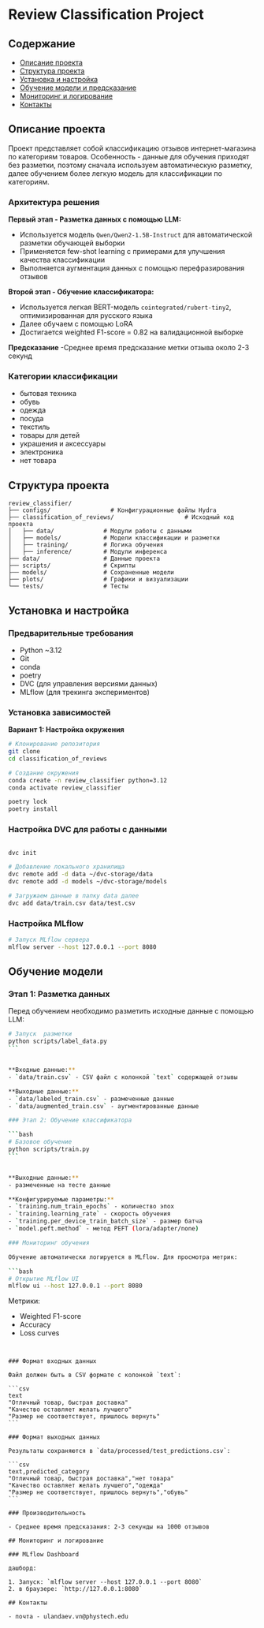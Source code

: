 # Review Classification Project

## Содержание

- [Описание проекта](#описание-проекта)
- [Структура проекта](#структура-проекта)
- [Установка и настройка](#установка-и-настройка)
- [Обучение модели и предсказание](#обучение-модели)
- [Мониторинг и логирование](#мониторинг-и-логирование)
- [Контакты](#подготовка-к-продакшену)

## Описание проекта

Проект представляет собой классификацию отзывов интернет-магазина по категориям товаров. Особенность - данные для обучения приходят без разметки, поэтому сначала используем автоматическую разметку, далее обучением более легкую модель для классификации по категориям.

### Архитектура решения

**Первый этап - Разметка данных с помощью LLM:**

- Используется модель `Qwen/Qwen2-1.5B-Instruct` для автоматической разметки обучающей выборки
- Применяется few-shot learning с примерами для улучшения качества классификации
- Выполняется аугментация данных с помощью перефразирования отзывов

**Второй этап - Обучение классификатора:**

- Используется легкая BERT-модель `cointegrated/rubert-tiny2`, оптимизированная для русского языка
- Далее обучаем с помощью LoRA
- Достигается weighted F1-score = 0.82 на валидационной выборке

**Предсказание**
-Среднее время предсказание метки отзыва около 2-3 секунд

### Категории классификации

- бытовая техника
- обувь
- одежда
- посуда
- текстиль
- товары для детей
- украшения и аксессуары
- электроника
- нет товара

## Структура проекта

```
review_classifier/
├── configs/                 # Конфигурационные файлы Hydra
├── classification_of_reviews/                    # Исходный код проекта
│   ├── data/              # Модули работы с данными
│   ├── models/            # Модели классификации и разметки
│   ├── training/          # Логика обучения
│   ├── inference/         # Модули инференса
├── data/                  # Данные проекта
├── scripts/               # Скрипты
├── models/                # Сохраненные модели
├── plots/                 # Графики и визуализации
└── tests/                 # Тесты
```

## Установка и настройка

### Предварительные требования

- Python ~3.12
- Git
- conda
- poetry
- DVC (для управления версиями данных)
- MLflow (для трекинга экспериментов)

### Установка зависимостей

**Вариант 1: Настройка окружения**

```bash
# Клонирование репозитория
git clone
cd classification_of_reviews

# Создание окружения
conda create -n review_classifier python=3.12
conda activate review_classifier

poetry lock
poetry install
```

### Настройка DVC для работы с данными

```bash

dvc init

# Добавление локального хранилища
dvc remote add -d data ~/dvc-storage/data
dvc remote add -d models ~/dvc-storage/models

# Загружаем данные в папку data далее
dvc add data/train.csv data/test.csv
```

### Настройка MLflow

```bash
# Запуск MLflow сервера
mlflow server --host 127.0.0.1 --port 8080
```

## Обучение модели

### Этап 1: Разметка данных

Перед обучением необходимо разметить исходные данные с помощью LLM:

````bash
# Запуск  разметки
python scripts/label_data.py
```


**Входные данные:**
- `data/train.csv` - CSV файл с колонкой `text` содержащей отзывы

**Выходные данные:**
- `data/labeled_train.csv` - размеченные данные
- `data/augmented_train.csv` - аугментированные данные

### Этап 2: Обучение классификатора

```bash
# Базовое обучение
python scripts/train.py
```


**Выходные данные:**
- размеченные на тесте данные

**Конфигурируемые параметры:**
- `training.num_train_epochs` - количество эпох
- `training.learning_rate` - скорость обучения
- `training.per_device_train_batch_size` - размер батча
- `model.peft.method` - метод PEFT (lora/adapter/none)

### Мониторинг обучения

Обучение автоматически логируется в MLflow. Для просмотра метрик:

```bash
# Открытие MLflow UI
mlflow ui --host 127.0.0.1 --port 8080
````

Метрики:

- Weighted F1-score
- Accuracy
- Loss curves

````


### Формат входных данных

Файл должен быть в CSV формате с колонкой `text`:

```csv
text
"Отличный товар, быстрая доставка"
"Качество оставляет желать лучшего"
"Размер не соответствует, пришлось вернуть"
```

### Формат выходных данных

Результаты сохраняются в `data/processed/test_predictions.csv`:

```csv
text,predicted_category
"Отличный товар, быстрая доставка","нет товара"
"Качество оставляет желать лучшего","одежда"
"Размер не соответствует, пришлось вернуть","обувь"
```

### Производительность

- Среднее время предсказания: 2-3 секунды на 1000 отзывов

## Мониторинг и логирование

### MLflow Dashboard

дашборд:

1. Запуск: `mlflow server --host 127.0.0.1 --port 8080`
2. в браузере: `http://127.0.0.1:8080`

## Контакты

- почта - ulandaev.vn@phystech.edu
````
